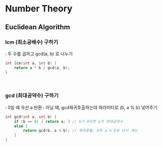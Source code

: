 # Number Theory 

## Euclidean Algorithm
### lcm (최소공배수) 구하기 
: 두 수를 곱하고 gcd(a, b) 로 나누기 <br>
```cpp
int lcm(int a, int b) {
    return a * b / gcd(a, b);
}
```
<br>

### gcd (최대공약수) 구하기
: 0일 때 우선 a 반환 
: 아닐 때, gcd재귀호출하는데 파라미터로 (b, a % b) 넣어주기  <br>

```cpp
int gcd(int a, int b) {
    if (b == 0) { return a; } // b가 0이면 a가 최대공약수 
    else {
        return gcd(b, a % b); // 재귀호출: b와 a % b로 다시 계산 
    }
}
```